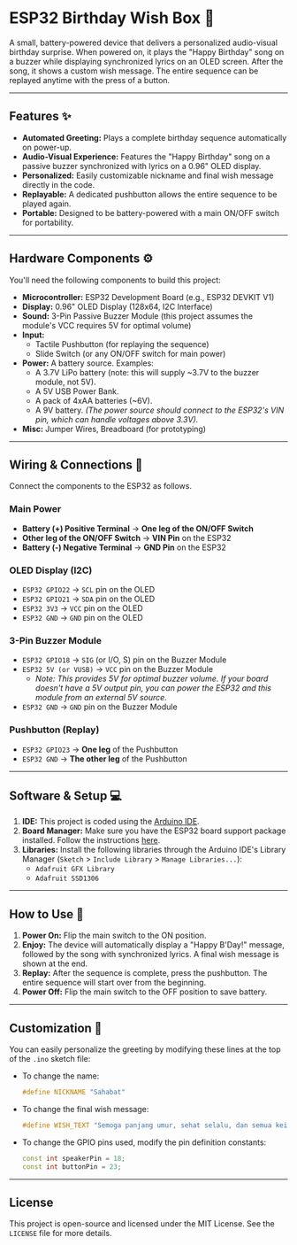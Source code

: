 # ESP32 Birthday Wish Box 🎂

A small, battery-powered device that delivers a personalized audio-visual birthday surprise. When powered on, it plays the "Happy Birthday" song on a buzzer while displaying synchronized lyrics on an OLED screen. After the song, it shows a custom wish message. The entire sequence can be replayed anytime with the press of a button.

---

## Features ✨

* **Automated Greeting:** Plays a complete birthday sequence automatically on power-up.
* **Audio-Visual Experience:** Features the "Happy Birthday" song on a passive buzzer synchronized with lyrics on a 0.96" OLED display.
* **Personalized:** Easily customizable nickname and final wish message directly in the code.
* **Replayable:** A dedicated pushbutton allows the entire sequence to be played again.
* **Portable:** Designed to be battery-powered with a main ON/OFF switch for portability.

---

## Hardware Components ⚙️

You'll need the following components to build this project:

* **Microcontroller:** ESP32 Development Board (e.g., ESP32 DEVKIT V1)
* **Display:** 0.96" OLED Display (128x64, I2C Interface)
* **Sound:** 3-Pin Passive Buzzer Module (this project assumes the module's VCC requires 5V for optimal volume)
* **Input:**
    * Tactile Pushbutton (for replaying the sequence)
    * Slide Switch (or any ON/OFF switch for main power)
* **Power:** A battery source. Examples:
    * A 3.7V LiPo battery (note: this will supply ~3.7V to the buzzer module, not 5V).
    * A 5V USB Power Bank.
    * A pack of 4xAA batteries (~6V).
    * A 9V battery.
    *(The power source should connect to the ESP32's VIN pin, which can handle voltages above 3.3V).*
* **Misc:** Jumper Wires, Breadboard (for prototyping)

---

## Wiring & Connections 🔌

Connect the components to the ESP32 as follows.

### Main Power

* **Battery (+) Positive Terminal** → **One leg of the ON/OFF Switch**
* **Other leg of the ON/OFF Switch** → **VIN Pin** on the ESP32
* **Battery (-) Negative Terminal** → **GND Pin** on the ESP32

### OLED Display (I2C)

* `ESP32 GPIO22` → `SCL` pin on the OLED
* `ESP32 GPIO21` → `SDA` pin on the OLED
* `ESP32 3V3` → `VCC` pin on the OLED
* `ESP32 GND` → `GND` pin on the OLED

### 3-Pin Buzzer Module

* `ESP32 GPIO18` → `SIG` (or I/O, S) pin on the Buzzer Module
* `ESP32 5V (or VUSB)` → `VCC` pin on the Buzzer Module
    * *Note: This provides 5V for optimal buzzer volume. If your board doesn't have a 5V output pin, you can power the ESP32 and this module from an external 5V source.*
* `ESP32 GND` → `GND` pin on the Buzzer Module

### Pushbutton (Replay)

* `ESP32 GPIO23` → **One leg** of the Pushbutton
* `ESP32 GND` → **The other leg** of the Pushbutton

---

## Software & Setup 💻

1.  **IDE:** This project is coded using the [Arduino IDE](https://www.arduino.cc/en/software).
2.  **Board Manager:** Make sure you have the ESP32 board support package installed. Follow the instructions [here](https://docs.espressif.com/projects/arduino-esp32/en/latest/installing.html).
3.  **Libraries:** Install the following libraries through the Arduino IDE's Library Manager (`Sketch` > `Include Library` > `Manage Libraries...`):
    * `Adafruit GFX Library`
    * `Adafruit SSD1306`

---

## How to Use 🚀

1.  **Power On:** Flip the main switch to the ON position.
2.  **Enjoy:** The device will automatically display a "Happy B'Day!" message, followed by the song with synchronized lyrics. A final wish message is shown at the end.
3.  **Replay:** After the sequence is complete, press the pushbutton. The entire sequence will start over from the beginning.
4.  **Power Off:** Flip the main switch to the OFF position to save battery.

---

## Customization 🔧

You can easily personalize the greeting by modifying these lines at the top of the `.ino` sketch file:

* To change the name:
    ```cpp
    #define NICKNAME "Sahabat"
    ```
* To change the final wish message:
    ```cpp
    #define WISH_TEXT "Semoga panjang umur, sehat selalu, dan semua keinginanmu tercapai! Amin."
    ```
* To change the GPIO pins used, modify the pin definition constants:
    ```cpp
    const int speakerPin = 18;
    const int buttonPin = 23;
    ```

---

## License

This project is open-source and licensed under the MIT License. See the `LICENSE` file for more details.
